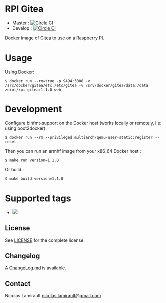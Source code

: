 # RPI Gitea

* Master : [![Circle CI](https://circleci.com/gh/zeiot/rpi-gitea/tree/master.svg?style=svg)](https://circleci.com/gh/zeiot/rpi-gitea/tree/master)
* Develop : [![Circle CI](https://circleci.com/gh/zeiot/rpi-gitea/tree/develop.svg?style=svg)](https://circleci.com/gh/zeiot/rpi-gitea/tree/develop)

Docker image of [Gitea][] to use on a [Raspberry PI][].

# Usage

Using Docker:

    $ docker run --rm=true -p 9494:3000 -v /src/docker/gitea/etc:/etc/gitea -v /srv/docker/gitea/data:/data zeiot/rpi-gitea:1.1.0 web


# Development

Configure binfmt-support on the Docker host (works locally or remotely, i.e: using boot2docker):

    $ docker run --rm --privileged multiarch/qemu-user-static:register --reset

Then you can run an armhf image from your x86_64 Docker host :

    $ make run version=1.1.0

Or build :

    $ make build version=1.1.0


# Supported tags

* [![](https://images.microbadger.com/badges/image/zeiot/rpi-gitea:1.1.0.svg)](https://microbadger.com/images/zeiot/rpi-gitea:1.1.0 "Get your own image badge on microbadger.com")

## License

See [LICENSE](LICENSE) for the complete license.


## Changelog

A [ChangeLog.md](ChangeLog.md) is available.


## Contact

Nicolas Lamirault <nicolas.lamirault@gmail.com>


[Raspberry PI]: https://www.raspberrypi.org/
[Gitea]: https://gitea.org/
